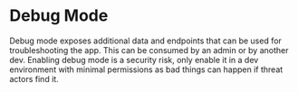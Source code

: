 # Debug Mode

Debug mode exposes additional data and endpoints that can be used for troubleshooting the app.
This can be consumed by an admin or by another dev.
Enabling debug mode is a security risk, only enable it in a dev environment with minimal permissions as bad things can happen if threat actors find it.
